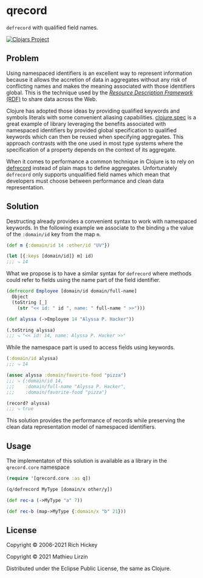# qrecord

`defrecord` with qualified field names.

[![Clojars Project](https://clojars.org/fr.reuz/qrecord/latest-version.svg)](https://clojars.org/fr.reuz/qrecord)

## Problem

Using namespaced identifiers is an excellent way to represent information because it allows the accretion of data in aggregates without any risk of conflicting names and makes the meaning associated with those identifiers global. This is the technique used by the [*Resource Description Framework* (RDF)](https://www.w3.org/TR/2014/REC-rdf11-concepts-20140225/) to share data across the Web.

Clojure has adopted those ideas by providing qualified keywords and symbols literals with some convenient aliasing capabilities. [clojure.spec]( https://clojure.org/about/spec) is a great example of library leveraging the benefits associated with namespaced identifiers by provided global specification to qualified keywords which can then be reused when specifying aggregates. This approach contrasts with the one used in most type systems where the specification of a property depends on the context of its aggregate.

When it comes to performance a common technique in Clojure is to rely on [defrecord](https://clojure.org/reference/datatypes) instead of plain maps to define aggregates. Unfortunately `defrecord` only supports unqualified field names which mean that developers must choose between performance and clean data representation.

## Solution

Destructing already provides a convenient syntax to work with namespaced keywords. In the following example we associate to the binding `a` the value of the `:domain/id` key from the map `m`.

```clojure
(def m {:domain/id 14 :other/id "UV"})

(let [{:keys [domain/id]} m] id)
;;; ⤷ 14
```

What we propose is to have a similar syntax for `defrecord` where methods could refer to fields using the name part of the field identifier.

```clojure
(defrecord Employee [domain/id domain/full-name]
  Object
  (toString [_]
    (str "<< id: " id ", name: " full-name " >>")))

(def alyssa (->Employee 14 "Alyssa P. Hacker"))

(.toString alyssa)
;;; ⤷ "<< id: 14, name: Alyssa P. Hacker >>"
```

While the namespace part is used to access fields using keywords.

```clojure
(:domain/id alyssa)
;;; ⤷ 14

(assoc alyssa :domain/favorite-food "pizza")
;;; ⤷ {:domain/id 14,
;;;    :domain/full-name "Alyssa P. Hacker",
;;;    :domain/favorite-food "pizza"}

(record? alyssa)
;;; ⤷ true
```

This solution provides the performance of records while preserving the clean data representation model of namespaced identifiers.

## Usage

The implementaton of this solution is available as a library in the `qrecord.core` namespace

```clojure
(require '[qrecord.core :as q])

(q/defrecord MyType [domain/x other/y])

(def rec-a (->MyType "a" 7))

(def rec-b (map->MyType {:domain/x "b" 21}))
```

## License

Copyright © 2006-2021 Rich Hickey

Copyright © 2021 Mathieu Lirzin

Distributed under the Eclipse Public License, the same as Clojure.

